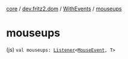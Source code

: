 [core](../../index.md) / [dev.fritz2.dom](../index.md) / [WithEvents](index.md) / [mouseups](./mouseups.md)

# mouseups

(js) `val mouseups: `[`Listener`](../-listener/index.md)`<`[`MouseEvent`](https://kotlinlang.org/api/latest/jvm/stdlib/org.w3c.dom.events/-mouse-event/index.html)`, T>`